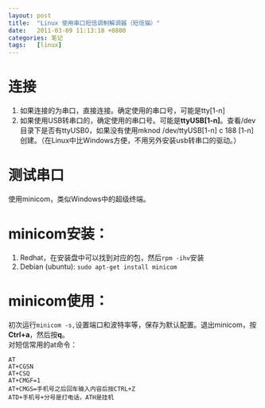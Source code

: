 ```yaml
---
layout: post
title:  "Linux 使用串口短信调制解调器（短信猫）"
date:   2011-03-09 11:13:18 +0800
categories: 笔记
tags:   [linux]
---
```

# 连接
1. 如果连接的为串口，直接连接。确定使用的串口号，可能是tty[1-n]
2. 如果使用USB转串口的，确定使用的串口号。可能是**ttyUSB[1-n]**。查看/dev目录下是否有ttyUSB0，如果没有使用mknod /dev/ttyUSB[1-n] c 188 [1-n]创建。（在Linux中比Windows方便，不用另外安装usb转串口的驱动。）

# 测试串口
使用minicom，类似Windows中的超级终端。

# minicom安装：
1. Redhat，在安装盘中可以找到对应的包，然后`rpm -ihv`安装
2. Debian (ubuntu): `sudo apt-get install minicom`

# minicom使用：
初次运行`minicom -s,`设置端口和波特率等，保存为默认配置。退出minicom，按**Ctrl+a**，然后按**q**。      
对短信常用的at命令：     

    AT
    AT+CGSN
    AT+CSQ
    AT+CMGF=1
    AT+CMGS=手机号之后回车输入内容后按CTRL+Z
    ATD+手机号+分号是打电话，ATH是挂机